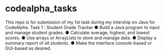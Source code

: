 # codealpha_tasks
This repo is for submission of my 1st task during 
my intership on Java for CodeAlpha.
Task 1 : Student Grade Tracker
● Build a Java program to input and manage student grades.
● Calculate average, highest, and lowest scores.
● Use arrays or ArrayLists to store and manage data.
● Display a summary report of all students.
● Make the interface console-based or GUI-based as desired.
